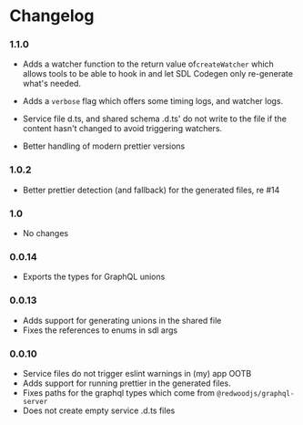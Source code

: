 # Changelog

### 1.1.0

- Adds a watcher function to the return value of`createWatcher` which allows tools to be able to hook in and let SDL Codegen only re-generate what's needed.

- Adds a `verbose` flag which offers some timing logs, and watcher logs.

- Service file d.ts, and shared schema .d.ts' do not write to the file if the content hasn't changed to avoid triggering watchers.

- Better handling of modern prettier versions

### 1.0.2

- Better prettier detection (and fallback) for the generated files, re #14

### 1.0

- No changes

### 0.0.14

- Exports the types for GraphQL unions

### 0.0.13

- Adds support for generating unions in the shared file
- Fixes the references to enums in sdl args

### 0.0.10

- Service files do not trigger eslint warnings in (my) app OOTB
- Adds support for running prettier in the generated files.
- Fixes paths for the graphql types which come from `@redwoodjs/graphql-server`
- Does not create empty service .d.ts files
